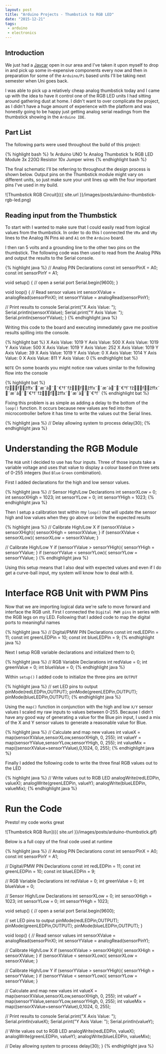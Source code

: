 ```yaml
---
layout: post
title: "Arduino Projects - Thumbstick to RGB LED"
date: "2015-12-21"
tags:
 - arduino
 - electronics
---
```


## Introduction

We just had a [Jaycar](http://www.jaycar.com.au/) open in our area and I've taken it upon myself to drop in and pick up some in-expensive components every now and then in preparation for some of the `Arduino/Pi` based units I'll be taking next semester when Uni goes back.

I was able to pick up a relatively cheap analog thumbstick today and I came up with the idea to have it control one of the RGB LED units I had sitting around gathering dust at home. I didn't want to over complicate the project, as I didn't have a huge amount of experience with the platform and was honestly going to be happy just getting analog serial readings from the thumbstick showing in the `Arduino IDE`.

## Part List

The following parts were used throughout the build of this project:

{% highlight bash %}
1x Arduino UNO
1x Analog Thumbstick
1x RGB LED Module
3x 220Ω Resistor
10x Jumper wires
{% endhighlight bash %}

The final schematic I'll be referring to throughout the design process is shown below. Output pins on the Thumbstick module might vary on different units, so just make sure your unit lines up with the four important pins I've used in my build.

![Thumbstick RGB Circuit]({{ site.url }}/images/posts/arduino-thumbstick-rgb-led.png)

## Reading input from the Thumbstick

To start with I wanted to make sure that I could easily read from logical values from the thumbstick. In order to do this I connected the `VRx` and `VRy` lines to the Analog IN Pins `AO` and `A1` on the `Arduino` board.

I then ran 5 volts and a grounding line to the other two pins on the thumbstick. The following code was then used to read from the Analog PINs and output the results to the Serial console.

{% highlight java %}
// Analog PIN Declarations
const int sensorPinX = A0;
const int sensorPinY = A1;

void setup() {
  // open a serial port
  Serial.begin(9600);
}

void loop() {
  // Read sensor values
  int sensorXValue = analogRead(sensorPinX);
  int sensorYValue = analogRead(sensorPinY);

  // Print results to console
  Serial.print("X Axis Value: ");
  Serial.println(sensorXValue);
  Serial.print("Y Axis Value: ");
  Serial.println(sensorYValue);
}
{% endhighlight java %}

Writing this code to the board and executing immediately gave me positive results spilling into the console.

{% highlight bat %}
X Axis Value: 1019
Y Axis Value: 500
X Axis Value: 1019
Y Axis Value: 500
X Axis Value: 1019
Y Axis Value: 252
X Axis Value: 1019
Y Axis Value: 39
X Axis Value: 1019
Y Axis Value: 0
X Axis Value: 1014
Y Axis Value: 0
X Axis Value: 811
Y Axis Value: 0
{% endhighlight bat %}

`NOTE` On some boards you might notice raw values similar to the following flow into the console

{% highlight bat %}
fžfžffx˜˜æ˜à˜˜€†f˜fžfžffx˜˜æ˜à˜˜€†f˜fžfžffx˜˜æ˜à˜˜€†f˜fžfžffx˜˜æ˜à˜˜€†f˜
{% endhighlight bat %}

Fixing this problem is as simple as adding a delay to the bottom of the `loop()` function. It occurs because new values are fed into the microcontroller before it has time to write the values out the Serial lines.

{% highlight java %}
// Delay allowing system to process
delay(30);
{% endhighlight java %}

# Understanding the RGB Module

The `RGB` unit I decided to use has four inputs. Three of those inputs take a variable voltage and uses that value to display a colour based on three sets of 0-255 integers (`Red` `Blue` `Green` combination).

First I added declarations for the high and low sensor values.

{% highlight java %}
// Sensor High/Low Declarations
int sensorXLow = 0;
int sensorXHigh = 1023;
int sensorYLow = 0;
int sensorYHigh = 1023;
{% endhighlight java %}

Then I setup a calibration test within my `loop()` that will update the sensor high and low values when they go above or below the expected results

{% highlight java %}
// Calibrate High/Low X
if (sensorXValue > sensorXHigh){
  sensorXHigh = sensorXValue;
}
if (sensorXValue < sensorXLow){
  sensorXLow = sensorXValue;
}

// Calibrate High/Low Y
if (sensorYValue > sensorYHigh){
  sensorYHigh = sensorYValue;
}
if (sensorYValue < sensorYLow){
  sensorYLow = sensorYValue;
}
{% endhighlight java %}

Using this setup means that I also deal with expected values and even if I do get a curve-ball input, my system will know how to deal with it.

# Interface RGB Unit with PWM Pins

Now that we are importing logical data we're safe to move forward and interface the RGB unit. First I connected the `Digital PWM pins` in series with the RGB legs on my LED. Following that I added code to map the digital ports to meaningful names

{% highlight java %}
// Digital/PMW PIN Declarations
const int redLEDPin = 11;
const int greenLEDPin = 10;
const int blueLEDPin = 9;
{% endhighlight java %}

Next I setup RGB variable declarations and initialized them to 0;

{% highlight java %}
// RGB Variable Declarations
int redValue = 0;
int greenValue = 0;
int blueValue = 0;
{% endhighlight java %}

Within `setup()` I added code to initialize the three pins are `OUTPUT`

{% highlight java %}
// set LED pins to output
pinMode(redLEDPin,OUTPUT);
pinMode(greenLEDPin,OUTPUT);
pinMode(blueLEDPin,OUTPUT);
{% endhighlight java %}

Using the `map()` function in conjunction with the high and low `X/Y` sensor values I scaled my raw inputs to values between 0-255. Because I didn't have any good way of generating a value for the Blue pin input, I used a mix of the X and Y sensor values to generate a reasonable value for Blue.

{% highlight java %}
// Calculate and map new values
int valueX = map(sensorXValue,sensorXLow,sensorXHigh, 0, 255);
int valueY = map(sensorYValue,sensorYLow,sensorYHigh, 0, 255);
int valueMix = map((sensorXValue+sensorYValue),0,1024, 0, 255);
{% endhighlight java %}

Finally I added the following code to write the three final RGB values out to the LED

{% highlight java %}
// Write values out to RGB LED
analogWrite(redLEDPin, valueX);
analogWrite(greenLEDPin, valueY);
analogWrite(blueLEDPin, valueMix);
{% endhighlight java %}

# Run the Code

Presto! my code works great

![Thumbstick RGB Run]({{ site.url }}/images/posts/arduino-thumbstick.gif)

Below is a full copy of the final code used at runtime

{% highlight java %}
// Analog PIN Declarations
const int sensorPinX = A0;
const int sensorPinY = A1;

// Digital/PMW PIN Declarations
const int redLEDPin = 11;
const int greenLEDPin = 10;
const int blueLEDPin = 9;

// RGB Variable Declarations
int redValue = 0;
int greenValue = 0;
int blueValue = 0;

// Sensor High/Low Declarations
int sensorXLow = 0;
int sensorXHigh = 1023;
int sensorYLow = 0;
int sensorYHigh = 1023;

void setup() {
  // open a serial port
  Serial.begin(9600);

  // set LED pins to output
  pinMode(redLEDPin,OUTPUT);
  pinMode(greenLEDPin,OUTPUT);
  pinMode(blueLEDPin,OUTPUT);
}

void loop() {
  // Read sensor values
  int sensorXValue = analogRead(sensorPinX);
  int sensorYValue = analogRead(sensorPinY);

  // Calibrate High/Low X
  if (sensorXValue > sensorXHigh){
    sensorXHigh = sensorXValue;
  }
  if (sensorXValue < sensorXLow){
    sensorXLow = sensorXValue;
  }

  // Calibrate High/Low Y
  if (sensorYValue > sensorYHigh){
    sensorYHigh = sensorYValue;
  }
  if (sensorYValue < sensorYLow){
    sensorYLow = sensorYValue;
  }

  // Calculate and map new values
  int valueX = map(sensorXValue,sensorXLow,sensorXHigh, 0, 255);
  int valueY = map(sensorYValue,sensorYLow,sensorYHigh, 0, 255);
  int valueMix = map((sensorXValue+sensorYValue),0,1024, 0, 255);

  // Print results to console
  Serial.print("X Axis Value: ");
  Serial.println(valueX);
  Serial.print("Y Axis Value: ");
  Serial.println(valueY);

  // Write values out to RGB LED
  analogWrite(redLEDPin, valueX);
  analogWrite(greenLEDPin, valueY);
  analogWrite(blueLEDPin, valueMix);

  // Delay allowing system to process
  delay(30);
}
{% endhighlight java %}
